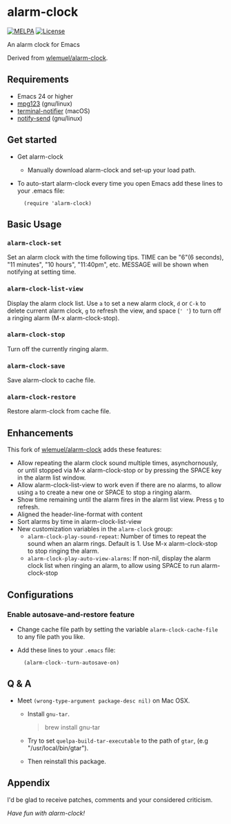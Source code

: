 # alarm-clock

[![MELPA](https://melpa.org/packages/alarm-clock-badge.svg)](https://melpa.org/#/alarm-clock)
[![License](http://img.shields.io/:license-gpl3-blue.svg)](http://www.gnu.org/licenses/gpl-3.0.html)

An alarm clock for Emacs

Derived from [wlemuel/alarm-clock](https://github.com/wlemuel/alarm-clock).

## Requirements

-   Emacs 24 or higher
-   [mpg123](http://mpg123.org) (gnu/linux)
-   [terminal-notifier](https://github.com/julienXX/terminal-notifier) (macOS)
-   [notify-send](https://manpages.debian.org/stretch/libnotify-bin/notify-send.1.en.html) (gnu/linux)

## Get started

-   Get alarm-clock
    -   Manually download alarm-clock and set-up your load path.
-   To auto-start alarm-clock every time you open Emacs add these lines to your .emacs file:

          (require 'alarm-clock)

## Basic Usage

### `alarm-clock-set`

Set an alarm clock with the time following tips.
TIME can be "6"(6 seconds), "11 minutes", "10 hours", "11:40pm", etc.
MESSAGE will be shown when notifying at setting time.

### `alarm-clock-list-view`

Display the alarm clock list.
Use `a` to set a new alarm clock, `d` or `C-k` to delete current alarm
clock, `g` to refresh the view, and space (`' '`) to turn off
a ringing alarm (M-x alarm-clock-stop).

### `alarm-clock-stop`

Turn off the currently ringing alarm.

### `alarm-clock-save`

Save alarm-clock to cache file.

### `alarm-clock-restore`

Restore alarm-clock from cache file.

## Enhancements

This fork of
[wlemuel/alarm-clock](https://github.com/wlemuel/alarm-clock) adds these features:

-   Allow repeating the alarm clock sound multiple times,
    asynchornously, or until stopped via M-x alarm-clock-stop
    or by pressing the SPACE key in the alarm list window.
-   Allow alarm-clock-list-view to work even if there are no alarms,
    to allow using `a` to create a new one or SPACE to stop a ringing
    alarm.
-   Show time remaining until the alarm fires in the alarm list view. Press `g` to refresh.
-   Aligned the header-line-format with content
-   Sort alarms by time in alarm-clock-list-view
-   New customization variables in the `alarm-clock` group:
    - `alarm-clock-play-sound-repeat`: Number of times to repeat the
      sound when an alarm rings. Default is 1. Use M-x alarm-clock-stop
      to stop ringing the alarm.
    - `alarm-clock-play-auto-view-alarms`: If non-nil, display the alarm
    clock list when ringing an alarm, to allow using SPACE to run alarm-clock-stop

## Configurations

### Enable autosave-and-restore feature

-   Change cache file path by setting the variable `alarm-clock-cache-file` to any file path you like.
-   Add these lines to your `.emacs` file:

          (alarm-clock--turn-autosave-on)

## Q & A

-   Meet `(wrong-type-argument package-desc nil)` on Mac OSX.

    -   Install `gnu-tar`.

        > brew install gnu-tar

    -   Try to set `quelpa-build-tar-executable` to the path of `gtar`, (e.g "/usr/local/bin/gtar").

    -   Then reinstall this package.

## Appendix

I'd be glad to receive patches,
comments and your considered criticism.

_Have fun with alarm-clock!_
